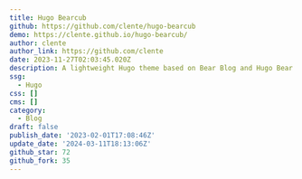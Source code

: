 ```yaml
---
title: Hugo Bearcub
github: https://github.com/clente/hugo-bearcub
demo: https://clente.github.io/hugo-bearcub/
author: clente
author_link: https://github.com/clente
date: 2023-11-27T02:03:45.020Z
description: A lightweight Hugo theme based on Bear Blog and Hugo Bear Blog
ssg:
  - Hugo
css: []
cms: []
category:
  - Blog
draft: false
publish_date: '2023-02-01T17:08:46Z'
update_date: '2024-03-11T18:13:06Z'
github_star: 72
github_fork: 35
---
```

